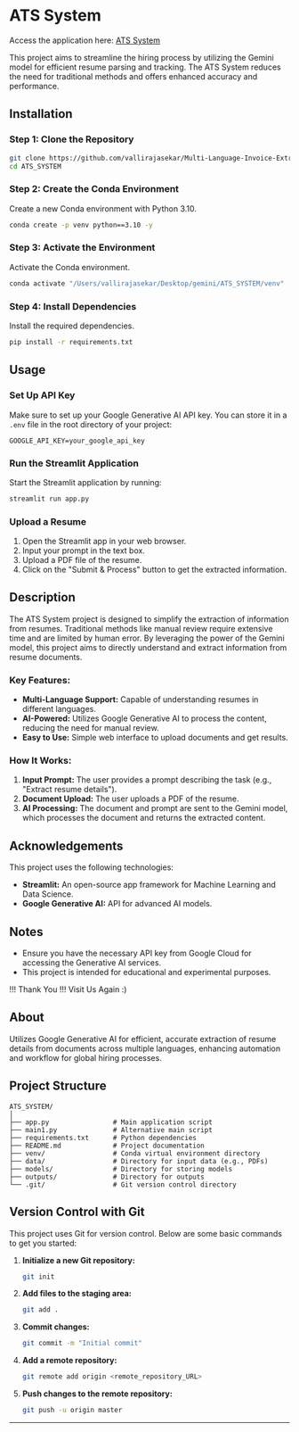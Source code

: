 

# ATS System

Access the application here: [ATS System](https://ats-system-34fp.onrender.com)

This project aims to streamline the hiring process by utilizing the Gemini model for efficient resume parsing and tracking. The ATS System reduces the need for traditional methods and offers enhanced accuracy and performance.

## Installation

### Step 1: Clone the Repository
```bash
git clone https://github.com/vallirajasekar/Multi-Language-Invoice-Extractor.git
cd ATS_SYSTEM
```

### Step 2: Create the Conda Environment
Create a new Conda environment with Python 3.10.
```bash
conda create -p venv python==3.10 -y
```

### Step 3: Activate the Environment
Activate the Conda environment.
```bash
conda activate "/Users/vallirajasekar/Desktop/gemini/ATS_SYSTEM/venv"
```

### Step 4: Install Dependencies
Install the required dependencies.
```bash
pip install -r requirements.txt
```

## Usage

### Set Up API Key
Make sure to set up your Google Generative AI API key. You can store it in a `.env` file in the root directory of your project:
```
GOOGLE_API_KEY=your_google_api_key
```

### Run the Streamlit Application
Start the Streamlit application by running:
```bash
streamlit run app.py
```

### Upload a Resume

1. Open the Streamlit app in your web browser.
2. Input your prompt in the text box.
3. Upload a PDF file of the resume.
4. Click on the "Submit & Process" button to get the extracted information.

## Description

The ATS System project is designed to simplify the extraction of information from resumes. Traditional methods like manual review require extensive time and are limited by human error. By leveraging the power of the Gemini model, this project aims to directly understand and extract information from resume documents.

### Key Features:
- **Multi-Language Support:** Capable of understanding resumes in different languages.
- **AI-Powered:** Utilizes Google Generative AI to process the content, reducing the need for manual review.
- **Easy to Use:** Simple web interface to upload documents and get results.

### How It Works:
1. **Input Prompt:** The user provides a prompt describing the task (e.g., "Extract resume details").
2. **Document Upload:** The user uploads a PDF of the resume.
3. **AI Processing:** The document and prompt are sent to the Gemini model, which processes the document and returns the extracted content.

## Acknowledgements

This project uses the following technologies:
- **Streamlit:** An open-source app framework for Machine Learning and Data Science.
- **Google Generative AI:** API for advanced AI models.

## Notes

- Ensure you have the necessary API key from Google Cloud for accessing the Generative AI services.
- This project is intended for educational and experimental purposes.

!!! Thank You !!! Visit Us Again :)

## About

Utilizes Google Generative AI for efficient, accurate extraction of resume details from documents across multiple languages, enhancing automation and workflow for global hiring processes.

## Project Structure

```
ATS_SYSTEM/
│
├── app.py                # Main application script
├── main1.py              # Alternative main script
├── requirements.txt      # Python dependencies
├── README.md             # Project documentation
├── venv/                 # Conda virtual environment directory
├── data/                 # Directory for input data (e.g., PDFs)
├── models/               # Directory for storing models
├── outputs/              # Directory for outputs
└── .git/                 # Git version control directory
```

## Version Control with Git

This project uses Git for version control. Below are some basic commands to get you started:

1. **Initialize a new Git repository:**
    ```bash
    git init
    ```

2. **Add files to the staging area:**
    ```bash
    git add .
    ```

3. **Commit changes:**
    ```bash
    git commit -m "Initial commit"
    ```

4. **Add a remote repository:**
    ```bash
    git remote add origin <remote_repository_URL>
    ```

5. **Push changes to the remote repository:**
    ```bash
    git push -u origin master
    ```

---
